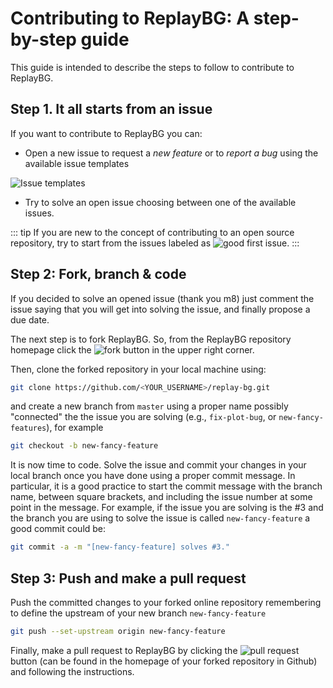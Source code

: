 # Contributing to ReplayBG: A step-by-step guide

This guide is intended to describe the steps to follow to contribute to ReplayBG.

## Step 1. It all starts from an issue
If you want to contribute to ReplayBG you can:

* Open a new issue to request a *new feature* or to *report a bug* using the available issue templates  

![Issue templates](https://i.postimg.cc/sXgG4mZW/issues-template.png)

* Try to solve an open issue choosing between one of the available issues. <br>

::: tip
If you are new to the concept of contributing to an open source repository, try to start from the issues labeled as ![good first issue](https://i.postimg.cc/hvxmXjdZ/good-first-issue.png).
:::

## Step 2: Fork, branch & code

If you decided to solve an opened issue (thank you m8) just comment the issue saying that you will get into solving the issue, and finally propose a due date.

The next step is to fork ReplayBG. So, from the ReplayBG repository homepage click the ![fork](https://i.postimg.cc/rFjmQxMC/fork.png) button in the upper right corner.

Then, clone the forked repository in your local machine using: 

```BASH
git clone https://github.com/<YOUR_USERNAME>/replay-bg.git
```

and create a new branch from `master` using a proper name possibly "connected" the the issue you are solving (e.g., `fix-plot-bug`, or `new-fancy-features`), for example

```BASH
git checkout -b new-fancy-feature
```

It is now time to code. Solve the issue and commit your changes in your local branch once you have done using a proper commit message. In particular, it is a good practice to start the commit message with the branch name, between square brackets, and including the issue number at some point in the message. For example, if the issue you are solving is the #3 and the branch you are using to solve the issue is called `new-fancy-feature` a good commit could be:

```BASH
git commit -a -m "[new-fancy-feature] solves #3."
```
## Step 3: Push and make a pull request

Push the committed changes to your forked online repository remembering to define the upstream of your new branch `new-fancy-feature`

```BASH
git push --set-upstream origin new-fancy-feature
```

Finally, make a pull request to ReplayBG by clicking the ![pull request](https://i.postimg.cc/52Qh6W7Y/pull-request.png) button (can be found in the homepage of your forked repository in Github) and following the instructions. 







